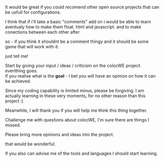 It would be great if you could recomend other open source projects that can be usfull for configurations.

I think that if i'll take a basic "comments" add on i would be able to learn aventualy how to make them float.
html and javascript.
and to make conections between each other after

so - if you think it shouldnt be a comment thingy and it should be some game that will work with it.

just tell me!





Start by giving your input / ideas / criticism on the colocWE project. everithing goes.
<br>
if you realise what is the <b>goal</b> - I bet you will have an opinion on how it can be achieved.

Since my coding capability is limited minus, please be forgiving.
I am actually learning in these very moments, for no other reason than this project :)


Meanwhile, I will thank you if you will help me think this thing together.


Challenge me with questions about colocWE,  I'm sure there are things I missed.


Please bring more opinions and ideas into the project.


that would be wonderful.



If you also can advise me of the tools and languages I should start learning.
